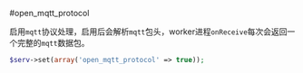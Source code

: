 #open_mqtt_protocol

启用`mqtt`协议处理，启用后会解析`mqtt`包头，worker进程`onReceive`每次会返回一个完整的`mqtt`数据包。

```php
$serv->set(array('open_mqtt_protocol' => true));
```